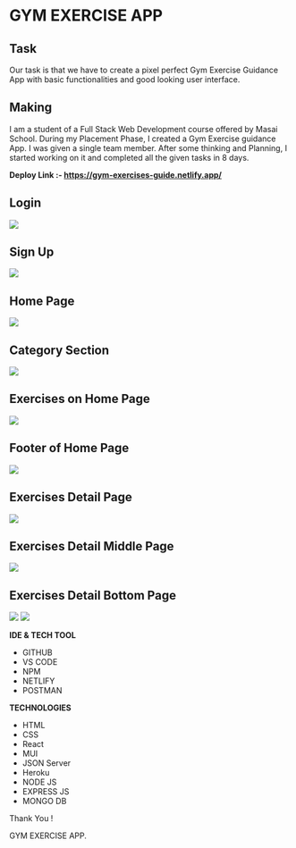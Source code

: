 # GYM EXERCISE APP

## Task

Our task is that we have to create a pixel perfect Gym Exercise Guidance App with basic functionalities and good looking user interface.

## Making

I am a student of a Full Stack Web Development course offered by Masai School. During my Placement Phase, I created a Gym Exercise guidance App. I was given a single team member. After some thinking and Planning, I started working on it and completed all the given tasks in 8 days.

**Deploy Link :- https://gym-exercises-guide.netlify.app/**


## Login

<img src="https://i.postimg.cc/283sHk9D/login.png"/>

## Sign Up

<img src="https://i.postimg.cc/YSBTq1rr/register.png"/>

## Home Page

<img src="https://i.postimg.cc/zDShpTQ6/home-Page2.png" />

## Category Section

<img src="https://i.postimg.cc/vTMVbm40/home-Middle2.png" />

## Exercises on Home Page

<img src="https://i.postimg.cc/FKb8f7zj/home-Exercises.png" />

## Footer of Home Page

<img src="https://i.postimg.cc/htNc8zK6/home-Footer.png" />

## Exercises Detail Page

<img src="https://i.postimg.cc/JnL8gfDQ/exercise-Detail-Page.png" />

## Exercises Detail Middle Page


<img src="https://i.postimg.cc/BZ8WpZVG/exercise-Detail-Page-You-Tube.png" />

## Exercises Detail Bottom Page


<img src="https://i.postimg.cc/Jzk9LTWY/exercise-Target-Muscle.png" />
<img src="https://i.postimg.cc/vBzJKcdQ/exercise-Equipment.png" />



**IDE & TECH TOOL**

- GITHUB
- VS CODE
- NPM
- NETLIFY
- POSTMAN

**TECHNOLOGIES**


- HTML
- CSS
- React
- MUI
- JSON Server
- Heroku
- NODE JS
- EXPRESS JS
- MONGO DB

Thank You !

GYM EXERCISE APP.
